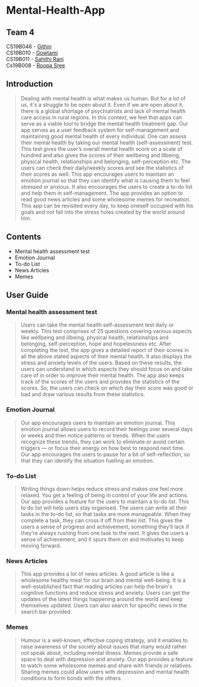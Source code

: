 # Mental-Health-App
## Team 4
CS19B046 - [Githin](https://github.com/GithinGeorge2k1)\
CS19B010 - [Gowtami](https://github.com/CS19B010Gowtami)\
CS19B011 - [Sahithi Rani](https://github.com/SahithiRani)\
Cs19B008 - [Roopa Sree](https://github.com/roopasree123)
## Introduction
>Dealing with mental health is what makes us human. But for a lot of us, it's a struggle to be open about it. Even if we are open about it, there is a global shortage of psychiatrists and lack of mental health care access in rural regions. In this context, we feel that apps can serve as a viable tool to bridge the mental health treatment gap.
Our app serves as a user feedback system for self-management and maintaining good mental health of every individual. One can assess their mental health by taking our mental health (self-assessment) test. This test gives the user’s overall mental health score on a scale of hundred and also gives the scores of their wellbeing and illbeing, physical health, relationships and belonging, self-perception etc. The users can check their daily/weekly scores and see the statistics of their scores as well. This app encourages users to maintain an emotion journal so that they can identify what is causing them to feel stressed or anxious. It also encourages the users to create a to-do list and help them in self-management. The app provides an option to read good news articles and some wholesome memes for recreation. This app can be revisited every day, to keep oneself occupied with his goals and not fall into the stress holes created by the world around him.
## Contents

- Mental health assessment test
- Emotion Journal
- To-do List
- News Articles
- Memes

## User Guide

### Mental health assessment test
> Users can take the mental health self-assessment test daily or weekly. This test comprises of 25 questions covering various aspects like wellbeing and illbeing, physical health, relationships and belonging, self-perception, hope and hopelessness etc. After completing the test, the app gives a detailed report of their scores in all the above stated aspects of their mental health. It also displays the stress and anxiety levels of the users. Based on these results, the users can understand in which aspects they should focus on and take care of in order to improve their mental health. The app also keeps track of the scores of the users and provides the statistics of the scores. So, the users can check on which day their score was good or bad and draw various results from these statistics.

### Emotion Journal
> Our app encourages users to maintain an emotion journal. This emotion journal allows users to record their feelings over several days or weeks and then notice patterns or trends. When the users recognize these trends, they can work to eliminate or avoid certain triggers — or focus their energy on how best to respond next time. Our app encourages the users to pause for a bit of self-reflection, so that they can identify the situation fuelling an emotion.

### To-do List
> Writing things down helps reduce stress and makes one feel more relaxed. You get a feeling of being in control of your life and actions. Our app provides a feature for the users to maintain a to-do list. This to do list will help users stay organised. The users can write all their tasks in the to-do list, so that tasks are more manageable. When they complete a task, they can cross it off from their list. This gives the users a sense of progress and achievement, something they’ll lack if they’re always rushing from one task to the next. It gives the users a sense of achievement,  and it spurs them on and motivates to keep moving forward.

### News Articles
> This app provides a lot of news articles. A good article is like a wholesome healthy meal for our brain and mental well-being. It is a well-established fact that reading articles can help the brain's cognitive functions and reduce stress and anxiety. Users can get the updates of the latest things happening around the world and keep themselves updated. Users can also search for specific news in the search bar provided.

### Memes
> Humour is a well-known, effective coping strategy, and it enables to raise awareness of the society about issues that many would rather not speak about, including mental illness. Memes provide a safe space to deal with depression and anxiety. Our app provides a feature to watch some wholesome memes and share with friends or relatives. Sharing memes could allow users with depression and mental health conditions to form bonds with the others.

